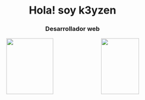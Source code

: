 

<h1 align="center">Hola! soy k3yzen</h1>




<h3 align="center"> Desarrollador web</h3>


<p align="center">
  <img width="50%" height="151px" src="https://github-readme-stats.vercel.app/api?username=k3yzen&show_icons=true&hide_border=false&title_color=555&text_color=777&icon_color=777&bg_color=fff" />  
  <img src="https://github-readme-stats.vercel.app/api/top-langs/?username=k3yzen&layout=compact" align="top" height="151px" width="45%"/>
</p>

